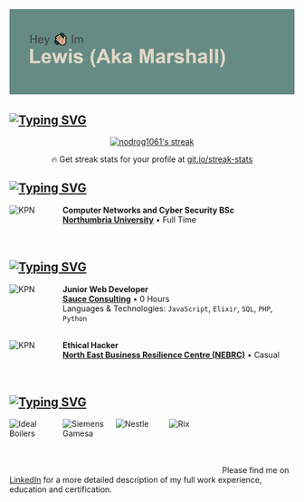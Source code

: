 ![img](/header.png)

## [![Typing SVG](https://readme-typing-svg.herokuapp.com?color=%23668A84&lines=My+Stats)](https://git.io/typing-svg)

<!-- GitHub Readme Streak Stats - https://github.com/DenverCoder1/github-readme-streak-stats -->
<p align="center">
  <a href="https://github.com/DenverCoder1/github-readme-streak-stats">
    <img title="🔥 Get streak stats for your profile at git.io/streak-stats" alt="nodrog1061's streak" src="https://github-readme-streak-stats.herokuapp.com/?user=nodrog1061&theme=monokai-metallian&hide_border=true"/>
  </a>
  <p align="center">🔥 Get streak stats for your profile at <a href="https://git.io/streak-stats">git.io/streak-stats</a></p>
</p>

## [![Typing SVG](https://readme-typing-svg.herokuapp.com?color=%23668A84&lines=What+im+up+to)](https://git.io/typing-svg)

[<img align="left" height="94px" width="94px" alt="KPN" src="https://pbs.twimg.com/profile_images/1104016057793212417/w2yhTAkn_400x400.png"/>](https://www.northumbria.ac.uk/)

**Computer Networks and Cyber Security BSc** \
[**Northumbria University**](https://www.northumbria.ac.uk/) • Full Time \
<br/>
<br/>

## [![Typing SVG](https://readme-typing-svg.herokuapp.com?color=%23668A84&lines=Who+I+Work+For)](https://git.io/typing-svg)


[<img align="left" height="94px" width="94px" alt="KPN" src="https://avatars.githubusercontent.com/u/22619767"/>](https://www.wearesauce.io)

**Junior Web Developer** \
[**Sauce Consulting**](https://www.wearesauce.io) • 0 Hours \
Languages & Technologies: `JavaScript`, `Elixir`, `SQL`, `PHP`, `Python` 
<br/>
<br/>

[<img align="left" height="94px" width="94px" alt="KPN" src="https://media.licdn.com/dms/image/C560BAQFNzQEpVERNBQ/company-logo_100_100/0/1625477906647?e=2147483647&v=beta&t=eS7MPgiZJmNgURgG4ZwBOYLdB3xGULAt34bdizHwh7o"/>](https://www.nebrcentre.co.uk/)

**Ethical Hacker** \
[**North East Business Resilience Centre (NEBRC)**](https://www.nebrcentre.co.uk/) • Casual \
<br/>
<br/>



## [![Typing SVG](https://readme-typing-svg.herokuapp.com?color=%23668A84&lines=Who+I+Work+With)](https://git.io/typing-svg)


[<img align="left" height="94px" width="94px" alt="Ideal Boilers" src="https://pbs.twimg.com/profile_images/821657853064777729/sjops9vj.jpg"/>](https://wearesauce.io/project/ideal-boilers)
[<img align="left" height="94px" width="94px" alt="Siemens Gamesa" src="https://media-exp1.licdn.com/dms/image/C560BAQFasPPJMLwOCw/company-logo_200_200/0/1656668055895?e=1672272000&v=beta&t=2zXycVx2xYKR3bXZo7W2ZqO1INVmUR9v15L-_lYjkBo"/>](https://wearesauce.io/project/siemens-gamesa)
[<img align="left" height="94px" width="94px" alt="Nestle" src="https://encrypted-tbn1.gstatic.com/images?q=tbn:ANd9GcSrz0JE8_7JvzQymMAeGKrbDllwoeOY6y1yKyr7STTH9kxCD78-"/>](https://wearesauce.io/project/nestle-mercurius)
[<img align="left" height="94px" width="94px" alt="Rix" src="https://pbs.twimg.com/profile_images/1290197774332506113/NJ31a9IV_400x400.jpg"/>](https://wearesauce.io/project/rix)
<br/>
<br/>
<br/>
<br/>

Please find me on [LinkedIn](https://www.linkedin.com/in/lewis-taylor-0603a9161) for a more detailed description of my full work experience, education and certification.
